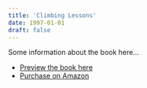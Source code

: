 ```yaml
---
title: 'Climbing Lessons'
date: 1997-01-01
draft: false
---
```


Some information about the book here...

- [Preview the book here](https://books.google.com/books/about/Climbing_Lessons.html?id=MrASVsqc3cEC&printsec=frontcover&source=kp_read_button)
- [Purchase on Amazon](https://www.amazon.com/Climbing-Lessons-Inside-Outdoor-Education/dp/0473048701)
